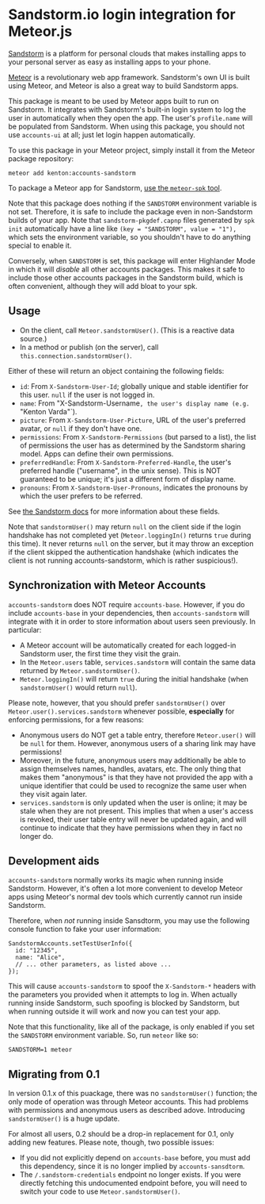 # Sandstorm.io login integration for Meteor.js

[Sandstorm](https://sandstorm.io) is a platform for personal clouds that makes
installing apps to your personal server as easy as installing apps to your
phone.

[Meteor](https://meteor.com) is a revolutionary web app framework. Sandstorm's
own UI is built using Meteor, and Meteor is also a great way to build Sandstorm
apps.

This package is meant to be used by Meteor apps built to run on Sandstorm.
It integrates with Sandstorm's built-in login system to log the user in
automatically when they open the app. The user's `profile.name` will be
populated from Sandstorm. When using this package, you should not use
`accounts-ui` at all; just let login happen automatically.

To use this package in your Meteor project, simply install it from the Meteor
package repository:

    meteor add kenton:accounts-sandstorm

To package a Meteor app for Sandstorm,
[use the `meteor-spk` tool](https://github.com/sandstorm-io/meteor-spk).

Note that this package does nothing if the `SANDSTORM` environment variable is
not set. Therefore, it is safe to include the package even in non-Sandstorm
builds of your app. Note that `sandstorm-pkgdef.capnp` files generated by
`spk init` automatically have a line like `(key = "SANDSTORM", value = "1"),`
which sets the environment variable, so you shouldn't have to do anything
special to enable it.

Conversely, when `SANDSTORM` is set, this package will enter Highlander Mode
in which it will *disable* all other accounts packages. This makes it safe
to include those other accounts packages in the Sandstorm build, which is
often convenient, although they will add bloat to your spk.

## Usage

* On the client, call `Meteor.sandstormUser()`. (This is a reactive data source.)
* In a method or publish (on the server), call `this.connection.sandstormUser()`.

Either of these will return an object containing the following fields:

* `id`: From `X-Sandstorm-User-Id`; globally unique and stable
  identifier for this user. `null` if the user is not logged in.
* `name`: From "X-Sandstorm-Username`, the user's display name (e.g.
  `"Kenton Varda"`).
* `picture`: From `X-Sandstorm-User-Picture`, URL of the user's preferred
  avatar, or `null` if they don't have one.
* `permissions`: From `X-Sandstorm-Permissions` (but parsed to a list),
  the list of permissions the user has as determined by the Sandstorm
  sharing model. Apps can define their own permissions.
* `preferredHandle`: From `X-Sandstorm-Preferred-Handle`, the user's
  preferred handle ("username", in the unix sense). This is NOT
  guaranteed to be unique; it's just a different form of display name.
* `pronouns`: From `X-Sandstorm-User-Pronouns`, indicates the pronouns
  by which the user prefers to be referred.

See [the Sandstorm docs](https://docs.sandstorm.io/en/latest/developing/auth/#headers-that-an-app-receives) for more information about these fields.

Note that `sandstormUser()` may return `null` on the client side if the login
handshake has not completed yet (`Meteor.loggingIn()` returns `true` during
this time). It never returns `null` on the server, but it may throw an
exception if the client skipped the authentication handshake (which indicates
the client is not running accounts-sandstorm, which is rather suspicious!).

## Synchronization with Meteor Accounts

`accounts-sandstorm` does NOT require `accounts-base`. However, if you do
include `accounts-base` in your dependencies, then `accounts-sandstorm` will
integrate with it in order to store information about users seen previously.
In particular:

* A Meteor account will be automatically created for each logged-in Sandstorm user,
  the first time they visit the grain.
* In the `Meteor.users` table, `services.sandstorm` will contain the same data
  returned by `Meteor.sandstormUser()`.
* `Meteor.loggingIn()` will return `true` during the initial handshake (when
  `sandstormUser()` would return `null`).

Please note, however, that you should prefer `sandstormUser()` over
`Meteor.user().services.sandstorm` whenever possible, **especially** for enforcing
permissions, for a few reasons:

* Anonymous users do NOT get a table entry, therefore `Meteor.user()` will be
  `null` for them. However, anonymous users of a sharing link may have permissions!
* Moreover, in the future, anonymous users may additionally be able to assign
  themselves names, handles, avatars, etc. The only thing that makes them "anonymous"
  is that they have not provided the app with a unique identifier that could be used
  to recognize the same user when they visit again later.
* `services.sandstorm` is only updated when the user is online; it may be stale
  when they are not present. This implies that when a user's access is revoked,
  their user table entry will never be updated again, and will continue to
  indicate that they have permissions when they in fact no longer do.

## Development aids

`accounts-sandstorm` normally works its magic when running inside Sandstorm. However,
it's often a lot more convenient to develop Meteor apps using Meteor's normal dev tools
which currently cannot run inside Sandstorm.

Therefore, when *not* running inside Sansdtorm, you may use the following console
function to fake your user information:

    SandstormAccounts.setTestUserInfo({
      id: "12345",
      name: "Alice",
      // ... other parameters, as listed above ...
    });

This will cause `accounts-sandstorm` to spoof the `X-Sandstorm-*` headers with the
parameters you provided when it attempts to log in. When actually running inside
Sandstorm, such spoofing is blocked by Sandstorm, but when running outside it will
work and now you can test your app.

Note that this functionality, like all of the package, is only enabled if you set the
`SANDSTORM` environment variable. So, run `meteor` like so:

    SANDSTORM=1 meteor

## Migrating from 0.1

In version 0.1.x of this puackage, there was no `sandstormUser()` function; the
only mode of operation was through Meteor accounts. This had problems with
permissions and anonymous users as described adove. Introducing `sandstormUser()`
is a huge update.

For almost all users, 0.2 should be a drop-in replacement for 0.1, only adding
new features. Please note, though, two possible issues:

* If you did not explicitly depend on `accounts-base` before, you must add this
  dependency, since it is no longer implied by `accounts-sansdtorm`.
* The `/.sandstorm-credentials` endpoint no longer exists. If you were directly
  fetching this undocumented endpoint before, you will need to switch your code
  to use `Meteor.sandstormUser()`.
